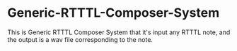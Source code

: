 # Generic-RTTTL-Composer-System
This is Generic RTTTL Composer System that it's input any RTTTL note, and the output is a wav file corresponding to the note.
